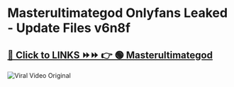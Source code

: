 
 # Masterultimategod Onlyfans Leaked - Update Files v6n8f

## <h2><a href="https://clipsfans.com/Masterultimategod&ref=git">🔗 Click to LINKS ⏩⏩ 👉 🟢 Masterultimategod </a></h2>

<a href="https://clipsfans.com/Masterultimategod&ref=git" rel="nofollow" data-target="animated-image.originalLink"><img src="https://i.ibb.co.com/xMMVF88/686577567.gif" alt="Viral Video Original" style="max-width: 100%; display: inline-block;" data-target="animated-image.originalImage"></a>

